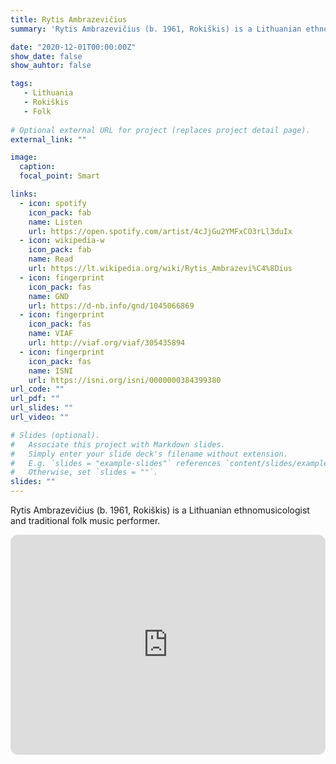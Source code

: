 ```yaml
---
title: Rytis Ambrazevičius
summary: 'Rytis Ambrazevičius (b. 1961, Rokiškis) is a Lithuanian ethnomusicologist and traditional folk music performer.'

date: "2020-12-01T00:00:00Z"
show_date: false
show_auhtor: false

tags:
   - Lithuania
   - Rokiškis
   - Folk
   
# Optional external URL for project (replaces project detail page).
external_link: ""

image:
  caption: 
  focal_point: Smart

links:
  - icon: spotify
    icon_pack: fab
    name: Listen
    url: https://open.spotify.com/artist/4cJjGu2YMFxCO3rLl3duIx
  - icon: wikipedia-w
    icon_pack: fab
    name: Read
    url: https://lt.wikipedia.org/wiki/Rytis_Ambrazevi%C4%8Dius
  - icon: fingerprint
    icon_pack: fas
    name: GND
    url: https://d-nb.info/gnd/1045066869
  - icon: fingerprint
    icon_pack: fas
    name: VIAF
    url: http://viaf.org/viaf/305435894
  - icon: fingerprint
    icon_pack: fas
    name: ISNI
    url: https://isni.org/isni/0000000384399380
url_code: ""
url_pdf: ""
url_slides: ""
url_video: ""

# Slides (optional).
#   Associate this project with Markdown slides.
#   Simply enter your slide deck's filename without extension.
#   E.g. `slides = "example-slides"` references `content/slides/example-slides.md`.
#   Otherwise, set `slides = ""`.
slides: ""
---
```


Rytis Ambrazevičius (b. 1961, Rokiškis) is a Lithuanian ethnomusicologist and traditional folk music performer.

<iframe style="border-radius:12px" src="https://open.spotify.com/embed/track/7xwbzPUgRDwIrQBWefasrE?utm_source=generator" width="100%" height="352" frameBorder="0" allowfullscreen="" allow="autoplay; clipboard-write; encrypted-media; fullscreen; picture-in-picture" loading="lazy"></iframe> 
